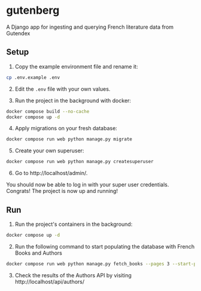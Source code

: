 # gutenberg
A Django app for ingesting and querying French literature data from Gutendex

## Setup

1. Copy the example environment file and rename it:
```bash
cp .env.example .env
```

2. Edit the `.env` file with your own values.

3. Run the project in the background with docker:
```bash
docker compose build --no-cache
docker compose up -d
```

4. Apply migrations on your fresh database:
```bash
docker compose run web python manage.py migrate 
```

5. Create your own superuser:
```bash
docker compose run web python manage.py createsuperuser
```

6. Go to http://localhost/admin/.

You should now be able to log in with your super user credentials.  
Congrats! The project is now up and running!

## Run
1. Run the project's containers in the background:
```bash
docker compose up -d
```

2. Run the following command to start populating the database with French Books and Authors
```bash
docker compose run web python manage.py fetch_books --pages 3 --start-page 1
```

3. Check the results of the Authors API by visiting http://localhost/api/authors/